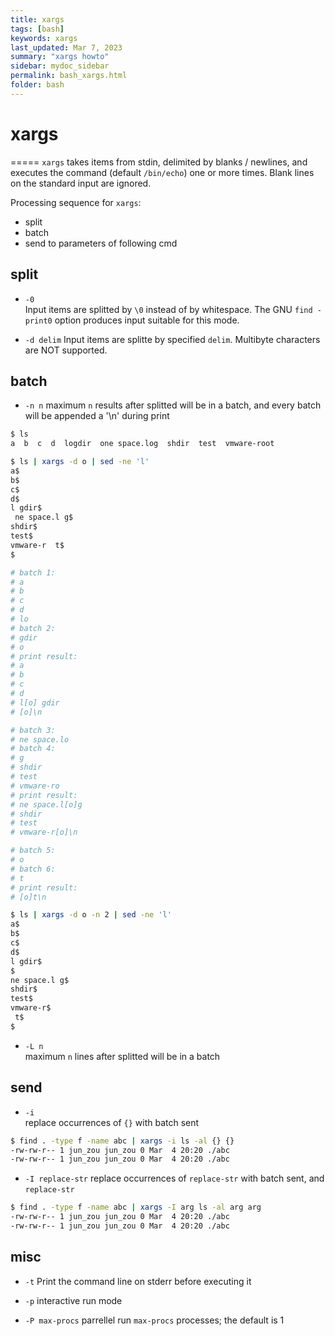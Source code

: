 ```yaml
---
title: xargs
tags: [bash]
keywords: xargs 
last_updated: Mar 7, 2023
summary: "xargs howto"
sidebar: mydoc_sidebar
permalink: bash_xargs.html
folder: bash
---
```


# xargs
=====
`xargs` takes items from stdin, delimited by blanks / newlines, and executes the command (default `/bin/echo`) one or more times. Blank lines on the standard input are ignored.

Processing sequence for `xargs`:
* split 
* batch
* send to parameters of following cmd

## split
* `-0`  
  Input items are splitted by `\0` instead of by whitespace. The GNU `find -print0` option produces input suitable for this mode.

* `-d delim`
  Input items are splitte by specified `delim`.  Multibyte characters are NOT supported. 

## batch
* `-n n`
  maximum `n` results after splitted will be in a batch, and every batch will be appended a '\n' during print
```bash
$ ls
a  b  c  d  logdir  one space.log  shdir  test  vmware-root

$ ls | xargs -d o | sed -ne 'l'
a$
b$
c$
d$
l gdir$
 ne space.l g$
shdir$
test$
vmware-r  t$
$

# batch 1:
# a 
# b
# c
# d
# lo
# batch 2:
# gdir
# o
# print result:
# a
# b
# c
# d
# l[o] gdir
# [o]\n

# batch 3:
# ne space.lo
# batch 4:
# g
# shdir
# test
# vmware-ro
# print result: 
# ne space.l[o]g
# shdir
# test
# vmware-r[o]\n

# batch 5:
# o
# batch 6:
# t
# print result: 
# [o]t\n

$ ls | xargs -d o -n 2 | sed -ne 'l'
a$
b$
c$
d$
l gdir$
$
ne space.l g$
shdir$
test$
vmware-r$
 t$
$
```

* `-L n`  
  maximum `n` lines after splitted will be in a batch   

## send
* `-i`    
  replace occurrences of `{}` with batch sent
```bash
$ find . -type f -name abc | xargs -i ls -al {} {}
-rw-rw-r-- 1 jun_zou jun_zou 0 Mar  4 20:20 ./abc
-rw-rw-r-- 1 jun_zou jun_zou 0 Mar  4 20:20 ./abc
```

* `-I replace-str`
  replace occurrences of `replace-str` with batch sent, and `replace-str`
```bash
$ find . -type f -name abc | xargs -I arg ls -al arg arg
-rw-rw-r-- 1 jun_zou jun_zou 0 Mar  4 20:20 ./abc
-rw-rw-r-- 1 jun_zou jun_zou 0 Mar  4 20:20 ./abc
```

## misc
* `-t`
  Print the command line on stderr before executing it

* `-p` 
  interactive run mode

* `-P max-procs`
  parrellel run `max-procs` processes; the default is 1
